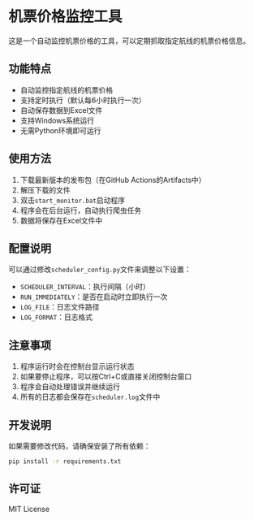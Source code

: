 # 机票价格监控工具

这是一个自动监控机票价格的工具，可以定期抓取指定航线的机票价格信息。

## 功能特点

- 自动监控指定航线的机票价格
- 支持定时执行（默认每6小时执行一次）
- 自动保存数据到Excel文件
- 支持Windows系统运行
- 无需Python环境即可运行

## 使用方法

1. 下载最新版本的发布包（在GitHub Actions的Artifacts中）
2. 解压下载的文件
3. 双击`start_monitor.bat`启动程序
4. 程序会在后台运行，自动执行爬虫任务
5. 数据将保存在Excel文件中

## 配置说明

可以通过修改`scheduler_config.py`文件来调整以下设置：

- `SCHEDULER_INTERVAL`：执行间隔（小时）
- `RUN_IMMEDIATELY`：是否在启动时立即执行一次
- `LOG_FILE`：日志文件路径
- `LOG_FORMAT`：日志格式

## 注意事项

1. 程序运行时会在控制台显示运行状态
2. 如果要停止程序，可以按Ctrl+C或直接关闭控制台窗口
3. 程序会自动处理错误并继续运行
4. 所有的日志都会保存在`scheduler.log`文件中

## 开发说明

如果需要修改代码，请确保安装了所有依赖：

```bash
pip install -r requirements.txt
```

## 许可证

MIT License 